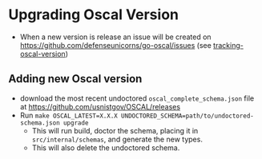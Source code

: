 # Upgrading Oscal Version
- When a new version is release an issue will be created on https://github.com/defenseunicorns/go-oscal/issues (see [tracking-oscal-version](./tracking-oscal-versions.md))
  
## Adding new Oscal version
- download the most recent undoctored `oscal_complete_schema.json` file at https://github.com/usnistgov/OSCAL/releases
- Run `make OSCAL_LATEST=X.X.X UNDOCTORED_SCHEMA=path/to/undoctored-schema.json upgrade`
    - This will run build, doctor the schema, placing it in `src/internal/schemas`, and generate the new types.
    - This will also delete the undoctored schema.